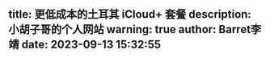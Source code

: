 title: 更低成本的土耳其 iCloud+ 套餐
description: 小胡子哥的个人网站
warning: true
author: Barret李靖
date: 2023-09-13 15:32:55
---
